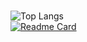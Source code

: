 ### 


![Top Langs](https://github-readme-stats.vercel.app/api/top-langs/?username=hsiangfeng&layout=compact&theme=vue-dark)  
[![Readme Card](https://github-readme-stats.vercel.app/api/pin/?username=yeolll&repo=world-execute-me)](https://github.com/YEOLLL/world-execute-me)
